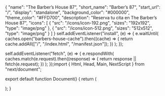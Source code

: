 {
  "name": "The Barber’s House 87",
  "short_name": "Barber’s 87",
  "start_url": "/",
  "display": "standalone",
  "background_color": "#000000",
  "theme_color": "#FFD700",
  "description": "Reserva tu cita en The Barber’s House 87",
  "icons": [
    {
      "src": "/icons/icon-192.png",
      "sizes": "192x192",
      "type": "image/png"
    },
    {
      "src": "/icons/icon-512.png",
      "sizes": "512x512",
      "type": "image/png"
    }
  ]
}
self.addEventListener("install", (e) => {
  e.waitUntil(
    caches.open("barbers-house-cache").then((cache) => {
      return cache.addAll(["/", "/index.html", "/manifest.json"]);
    })
  );
});

self.addEventListener("fetch", (e) => {
  e.respondWith(
    caches.match(e.request).then((response) => {
      return response || fetch(e.request);
    })
  );
});import { Html, Head, Main, NextScript } from "next/document";

export default function Document() {
  return (
    <Html lang="es">
      <Head>
        <link rel="manifest" href="/manifest.json" />
        <meta name="theme-color" content="#FFD700" />
      </Head>
      <body>
        <Main />
        <NextScript />
        <script>
          {`if ("serviceWorker" in navigator) {
              navigator.serviceWorker.register("/service-worker.js");
            }`}
        </script>
      </body>
    </Html>
  );
}
